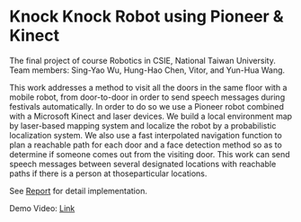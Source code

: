 # Knock Knock Robot using Pioneer & Kinect
The final project of course Robotics in CSIE, National Taiwan University.
Team members: Sing-Yao Wu, Hung-Hao Chen, Vitor, and Yun-Hua Wang.

This work addresses a method to visit all the doors in the same floor with a mobile robot, from door-to-door in order to send speech messages during festivals automatically. In order to do so we use a Pioneer robot combined with a Microsoft Kinect and laser devices. We build a local environment map by laser-based mapping system and localize the robot by a probabilistic localization system. We also use a fast interpolated navigation function to plan a reachable path for each door and a face detection method so as to determine if someone comes out from the visiting door. This work can send speech messages between several designated locations with reachable paths if there is a person at thoseparticular locations.

See [Report](https://github.com/singyaowu/Robotics_NavigationRobot/blob/master/Robotics_Final_Report.pdf) for detail implementation.

Demo Video: [Link](https://youtu.be/5CdkwZ7k85g)
